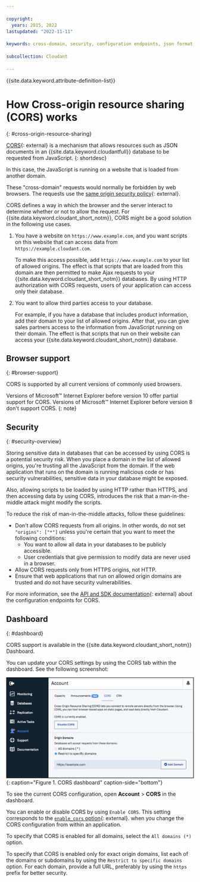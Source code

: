```yaml
---

copyright:
  years: 2015, 2022
lastupdated: "2022-11-11"

keywords: cross-domain, security, configuration endpoints, json format, dashboard, set CORS configuration, read CORS configuration, IBM Cloudant Dashboard, same origin security policy

subcollection: Cloudant

---
```


{{site.data.keyword.attribute-definition-list}}

# How Cross-origin resource sharing (CORS) works
{: #cross-origin-resource-sharing}

[CORS](https://www.w3.org/wiki/CORS){: external} is a mechanism that allows resources
such as JSON documents in an {{site.data.keyword.cloudantfull}} database to be requested
from JavaScript.
{: shortdesc}

In this case, the JavaScript is running on a website that is loaded from another domain.

These "cross-domain" requests would normally be forbidden by web browsers. The requests use the [same origin security policy](https://en.wikipedia.org/wiki/Same-origin_policy){: external}.

CORS defines a way in which the browser and the server interact to determine whether or not to allow the request.
For {{site.data.keyword.cloudant_short_notm}},
CORS might be a good solution in the following use cases.

1.	You have a website on `https://www.example.com`, and you want scripts on this website that can access data from `https://example.cloudant.com`.

	To make this access possible,
	add `https://www.example.com` to your list of allowed origins.
	The effect is that scripts that are loaded from this domain are then
	permitted to make Ajax requests to your {{site.data.keyword.cloudant_short_notm}} databases.
	By using HTTP authorization with CORS requests,
	users of your application can access only their database.

2.	You want to allow third parties access to your database.

	For example, if you have a database that includes product information, add their domain to your list of allowed origins. After that, you can give sales partners access to the information from JavaScript running on their domain.
	The effect is that scripts that run on their website can access your {{site.data.keyword.cloudant_short_notm}} database.

## Browser support
{: #browser-support}

CORS is supported by all current versions of commonly used browsers.

Versions of Microsoft&trade; Internet Explorer before version 10 offer partial support for CORS. Versions of Microsoft&trade; Internet Explorer before version 8 don't support CORS.
{: note}

## Security
{: #security-overview}

Storing sensitive data in databases that can be accessed by using CORS is a potential security risk.
When you place a domain in the list of allowed origins,
you're trusting all the JavaScript from the domain.
If the web application that runs on the domain is running malicious code or has security vulnerabilities,
sensitive data in your database might be exposed.

Also,
allowing scripts to be loaded by using HTTP rather than HTTPS,
and then accessing data by using CORS,
introduces the risk that a man-in-the-middle attack might modify the scripts.

To reduce the risk of man-in-the-middle attacks, follow these guidelines:

-	Don't allow CORS requests from all origins.
	In other words,
	do not set `"origins": ["*"]` unless you're certain that you want to meet the following conditions:
	-	You want to allow all data in your databases to be publicly accessible.
	-	User credentials that give permission to modify data are never used in a browser.
-	Allow CORS requests only from HTTPS origins, not HTTP.
-	Ensure that web applications that run on allowed origin domains are trusted
	and do not have security vulnerabilities.

For more information, see the [API and SDK documentation](/apidocs/cloudant#getcorsinformation){: external} about the configuration endpoints for CORS.

## Dashboard
{: #dashboard}

CORS support is available in the {{site.data.keyword.cloudant_short_notm}} Dashboard.

You can update your CORS settings by using the CORS tab within the dashboard. See the following screenshot:

![CORS dashboard lets you connect to remote servers directly from the brower. Using CORS, you can host browser-based apps on static pages, and load data directly from {{site.data.keyword.cloudant_short_notm}}.](../images/corsdashboard.png){: caption="Figure 1. CORS dashboard" caption-side="bottom"}

To see the current CORS configuration,
open **Account** > **CORS** in the dashboard.

You can enable or disable CORS by using `Enable CORS`.
This setting corresponds to the [`enable_cors` option](/apidocs/cloudant#putcorsconfiguration){: external}.
when you change the CORS configuration from within an application.

To specify that CORS is enabled for all domains,
select the `All domains (*)` option.

To specify that CORS is enabled only for exact origin domains,
list each of the domains or subdomains by using the `Restrict to specific domains` option.
For each domain,
provide a full URL,
preferably by using the `https` prefix for better security.
